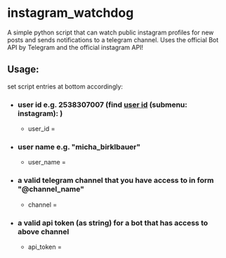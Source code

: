 # instagram_watchdog
A simple python script that can watch public instagram profiles for new posts and sends notifications to a telegram channel. Uses the official Bot API by Telegram and the official instagram API!

## Usage:

set script entries at bottom accordingly:

- ### user id e.g. 2538307007 (find [user id](https://inteltechniques.com/menu.html) (submenu: instagram): )
  - user_id =
- ### user name e.g. "micha_birklbauer"
  - user_name =
- ### a valid telegram channel that you have access to in form "@channel_name"
  - channel =
- ### a valid api token (as string) for a bot that has access to above channel
  - api_token =
